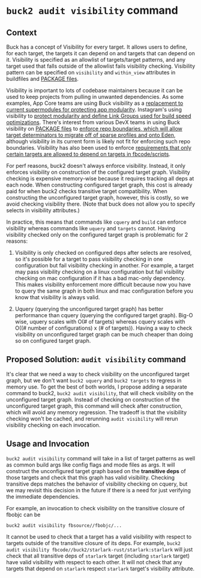 # `buck2 audit visibility` command

## Context

Buck has a concept of Visibility for every target. It allows users to define,
for each target, the targets it can depend on and targets that can depend on it.
Visibility is specified as an allowlist of targets/target patterns, and any
target used that falls outside of the allowlist fails visibility checking.
Visibility pattern can be specified on `visibility` and `within_view` attributes
in buildfiles and
[PACKAGE files](https://www.internalfb.com/intern/wiki/Buck-users/Key_Concepts/Package_Files/).

Visibility is important to lots of codebase maintainers because it can be used
to keep projects from pulling in unwanted dependencies. As some examples, App
Core teams are using Buck visibility as a
[replacement to current supermodules for protecting app modularity](https://fb.prod.workplace.com/groups/2292177024436518/permalink/3112235492430663/).
Instagram's using visibility to
[protect modularity and define Link Groups used for build speed optimizations](https://fb.prod.workplace.com/groups/devx.build.bffs/posts/5169450219756775/?comment_id=5169500636418400).
There's interest from various DevX teams in using Buck visibility on
[PACKAGE files](https://www.internalfb.com/intern/wiki/Buck-users/Key_Concepts/Package_Files/)
to
[enforce repo boundaries, which will allow target determinators to migrate off of sparse profiles and onto Eden](https://fb.prod.workplace.com/groups/devx.build.bffs/posts/5169450219756775/),
although visibility in its current form is likely not fit for enforcing such
repo boundaries. Visibility has also been used to enforce
[requirements that only certain targets are allowed to depend on targets in fbcode/scripts](https://fb.workplace.com/groups/buckeng/permalink/4392940254087889/).

For perf reasons, buck2 doesn't always enforce visibility. Instead, it only
enforces visibility on construction of the configured target graph. Visibility
checking is expensive memory-wise because it requires tracking all deps at each
node. When constructing configured target graph, this cost is already paid for
when buck2 checks transitive target compatibility. When constructing the
unconfigured target graph, however, this is costly, so we avoid checking
visibility there. (Note that buck does not allow you to specify selects in
visibility attributes.)

In practice, this means that commands like `cquery` and `build` can enforce
visibility whereas commands like `uquery` and `targets` cannot. Having
visibility checked only on the configured target graph is problematic for 2
reasons:

1. Visibility is only checked on configured deps after selects are resolved, so
   it's possible for a target to pass visibility checking in one configuration
   but fail visibility checking in another. For example, a target may pass
   visibility checking on a linux configuration but fail visibility checking on
   mac configuration if it has a bad mac-only dependency. This makes visibility
   enforcement more difficult because now you have to query the same graph in
   both linux and mac configuration before you know that visibility is always
   valid.

2. Uquery (querying the unconfigured target graph) has better performance than
   cquery (querying the configured target graph). Big-O wise, uquery scales with
   O(# of targets) whereas cquery scales with O((# number of configurations) x
   (# of targets)). Having a way to check visibility on unconfigured target
   graph can be much cheaper than doing so on configured target graph.

## Proposed Solution: `audit visibility` command

It's clear that we need a way to check visibility on the unconfigured target
graph, but we don't want `buck2 uquery` and `buck2 targets` to regress in memory
use. To get the best of both worlds, I propose adding a separate command to
buck2, `buck2 audit visibility`, that will check visibility on the unconfigured
target graph. Instead of checking on construction of the unconfigured target
graph, this command will check after construction, which will avoid any memory
regression. The tradeoff is that the visibility checking won't be cached, and
rerunning `audit visibility` will rerun visibility checking on each invocation.

## Usage and Invocation

`buck2 audit visibility` command will take in a list of target patterns as well
as common build args like config flags and mode files as args. It will construct
the unconfigured target graph based on the **transitive deps** of those targets
and check that this graph has valid visibility. Checking transitive deps matches
the behavior of visibility checking on cquery, but we may revisit this decision
in the future if there is a need for just verifying the immediate dependencies.

For example, an invocation to check visibility on the transitive closure of
fbobjc can be

```shell
buck2 audit visibility fbsource//fbobjc/...
```

It cannot be used to check that a target has a valid visibility with respect to
targets outside of the transitive closure of its deps. For example,
`buck2 audit visibility fbcode//buck2/starlark-rust/starlark:starlark` will just
check that all transitive deps of `starlark` target (including `starlark`
target) have valid visibility with respect to each other. It will not check that
any targets that depend on `starlark` respect `starlark` target's visibility
attribute.
